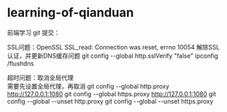 # learning-of-qianduan
前端学习
git 提交：

SSL问题：OpenSSL SSL_read: Connection was reset, errno 10054
解除SSL认证，并更新DNS缓存问题
git config --global http.sslVerify "false"
ipconfig /flushdns

超时问题：取消全局代理  
需要先设置全局代理，再取消
git config --global http.proxy http://127.0.0.1:1080
git config --global https.proxy http://127.0.0.1:1080
git config --global --unset http.proxy
git config --global --unset https.proxy
